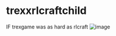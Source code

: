 # trexxrlcraftchild

IF trexgame was as hard as rlcraft
![image](https://user-images.githubusercontent.com/77778023/125316214-88b1a180-e355-11eb-84ae-9ebe23b6ffd4.png)

